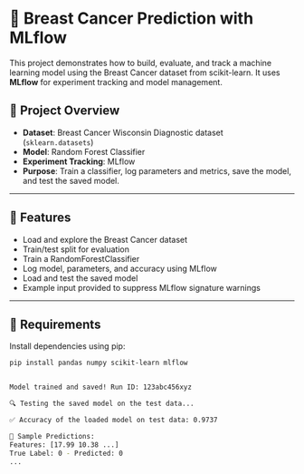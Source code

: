 # 🧠 Breast Cancer Prediction with MLflow

This project demonstrates how to build, evaluate, and track a machine learning model using the Breast Cancer dataset from scikit-learn. It uses **MLflow** for experiment tracking and model management.

## 📌 Project Overview

- **Dataset**: Breast Cancer Wisconsin Diagnostic dataset (`sklearn.datasets`)
- **Model**: Random Forest Classifier
- **Experiment Tracking**: MLflow
- **Purpose**: Train a classifier, log parameters and metrics, save the model, and test the saved model.

---

## 🚀 Features

- Load and explore the Breast Cancer dataset
- Train/test split for evaluation
- Train a RandomForestClassifier
- Log model, parameters, and accuracy using MLflow
- Load and test the saved model
- Example input provided to suppress MLflow signature warnings

---

## 🧰 Requirements

Install dependencies using pip:

```bash
pip install pandas numpy scikit-learn mlflow


Model trained and saved! Run ID: 123abc456xyz

🔍 Testing the saved model on the test data...

✅ Accuracy of the loaded model on test data: 0.9737

🔮 Sample Predictions:
Features: [17.99 10.38 ...]
True Label: 0 - Predicted: 0
...
